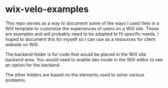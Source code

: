 # wix-velo-examples

This repo serves as a way to document some of the ways I used Velo in a WiX template to customize the experiences of users on a WiX site. These are examples and will probably need to be adapted to fit specific needs. I hoped to document this for myself so I can use as a resources for client website on WiX.

The backend folder is for code that would be placed in the WiX site backend area. You would need to enable dev mode in the WiX editor to see an option for the backend.

The other folders are based on the elements used to solve various problems.
